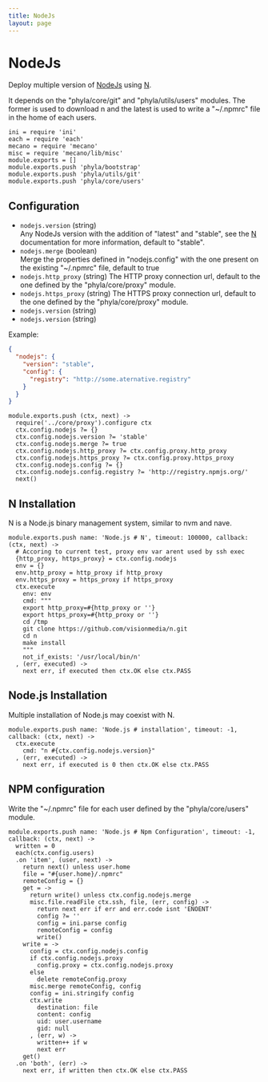 ```yaml
---
title: NodeJs
layout: page
---
```


# NodeJs

Deploy multiple version of [NodeJs] using [N].

It depends on the "phyla/core/git" and "phyla/utils/users" modules. The former
is used to download n and the latest is used to write a "~/.npmrc" file in the
home of each users.

    ini = require 'ini'
    each = require 'each'
    mecano = require 'mecano'
    misc = require 'mecano/lib/misc'
    module.exports = []
    module.exports.push 'phyla/bootstrap'
    module.exports.push 'phyla/utils/git'
    module.exports.push 'phyla/core/users'

## Configuration

*   `nodejs.version` (string)   
    Any NodeJs version with the addition of "latest" and "stable", see the [N] 
    documentation for more information, default to "stable".
*   `nodejs.merge` (boolean)   
    Merge the properties defined in "nodejs.config" with the one present on
    the existing "~/.npmrc" file, default to true
*   `nodejs.http_proxy` (string)
    The HTTP proxy connection url, default to the one defined by the 
    "phyla/core/proxy" module.
*   `nodejs.https_proxy` (string)
    The HTTPS proxy connection url, default to the one defined by the 
    "phyla/core/proxy" module.
*   `nodejs.version` (string)
*   `nodejs.version` (string)

Example:

```json
{
  "nodejs": {
    "version": "stable",
    "config": {
      "registry": "http://some.aternative.registry"
    }
  }
}
```

    module.exports.push (ctx, next) ->
      require('../core/proxy').configure ctx
      ctx.config.nodejs ?= {}
      ctx.config.nodejs.version ?= 'stable'
      ctx.config.nodejs.merge ?= true
      ctx.config.nodejs.http_proxy ?= ctx.config.proxy.http_proxy
      ctx.config.nodejs.https_proxy ?= ctx.config.proxy.https_proxy
      ctx.config.nodejs.config ?= {}
      ctx.config.nodejs.config.registry ?= 'http://registry.npmjs.org/'
      next()

## N Installation

N is a Node.js binary management system, similar to nvm and nave.

    module.exports.push name: 'Node.js # N', timeout: 100000, callback: (ctx, next) ->
      # Accoring to current test, proxy env var arent used by ssh exec
      {http_proxy, https_proxy} = ctx.config.nodejs
      env = {}
      env.http_proxy = http_proxy if http_proxy
      env.https_proxy = https_proxy if https_proxy
      ctx.execute
        env: env
        cmd: """
        export http_proxy=#{http_proxy or ''}
        export https_proxy=#{http_proxy or ''}
        cd /tmp
        git clone https://github.com/visionmedia/n.git
        cd n
        make install
        """
        not_if_exists: '/usr/local/bin/n'
      , (err, executed) ->
        next err, if executed then ctx.OK else ctx.PASS

## Node.js Installation

Multiple installation of Node.js may coexist with N.

    module.exports.push name: 'Node.js # installation', timeout: -1, callback: (ctx, next) ->
      ctx.execute
        cmd: "n #{ctx.config.nodejs.version}"
      , (err, executed) ->
        next err, if executed is 0 then ctx.OK else ctx.PASS


## NPM configuration

Write the "~/.npmrc" file for each user defined by the "phyla/core/users" 
module.

    module.exports.push name: 'Node.js # Npm Configuration', timeout: -1, callback: (ctx, next) ->
      written = 0
      each(ctx.config.users)
      .on 'item', (user, next) ->
        return next() unless user.home
        file = "#{user.home}/.npmrc"
        remoteConfig = {}
        get = ->
          return write() unless ctx.config.nodejs.merge
          misc.file.readFile ctx.ssh, file, (err, config) ->
            return next err if err and err.code isnt 'ENOENT'
            config ?= ''
            config = ini.parse config
            remoteConfig = config
            write()
        write = ->
          config = ctx.config.nodejs.config
          if ctx.config.nodejs.proxy
            config.proxy = ctx.config.nodejs.proxy
          else 
            delete remoteConfig.proxy
          misc.merge remoteConfig, config
          config = ini.stringify config
          ctx.write
            destination: file
            content: config
            uid: user.username
            gid: null
          , (err, w) ->
            written++ if w
            next err
        get()
      .on 'both', (err) ->
        next err, if written then ctx.OK else ctx.PASS

[nodejs]: http://www.nodejs.org
[n]: https://github.com/visionmedia/n

